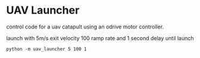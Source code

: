 # UAV Launcher

control code for a uav catapult using an odrive motor controller.

launch with 5m/s exit velocity 100 ramp rate and 1 second delay until launch
```
python -m uav_launcher 5 100 1
```